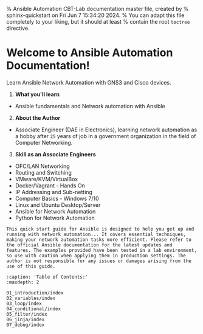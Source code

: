 % Ansible Automation CBT-Lab documentation master file, created by
% sphinx-quickstart on Fri Jun  7 15:34:20 2024.
% You can adapt this file completely to your liking, but it should at least
% contain the root `toctree` directive.

# Welcome to Ansible Automation Documentation!

Learn Ansible Network Automation with GNS3 and Cisco devices.

1. **What you'll learn**

  * Ansible fundamentals and Network automation with Ansible

2. **About the Author**

  * Associate Engineer (DAE in Electronics), learning network automation as a hobby after `25` years of job in a government organization in the field of Computer Networking.

3. **Skill as an Associate Engineers**

  - OFC/LAN Networking
  - Routing and Switching
  - VMware/KVM/VirtualBox
  - Docker/Vagrant - Hands On
  - IP Addressing and Sub-netting
  - Computer Basics - Windows 7/10
  - Linux and Ubuntu Desktop/Server
  - Ansible for Network Automation
  - Python for Network Automation

```{warning}
This quick start guide for Ansible is designed to help you get up and running with network automation... It covers essential techniques, making your network automation tasks more efficient. Please refer to the official Ansible documentation for the latest updates and features. The examples provided have been tested in a lab environment, so use with caution when applying them in production settings. The author is not responsible for any issues or damages arising from the use of this guide.
```

```{toctree}
:caption: 'Table of Contents:'
:maxdepth: 2

01_introduction/index
02_variables/index
03_loop/index
04_conditional/index
05_filter/index
06_jinja/index
07_debug/index
```
